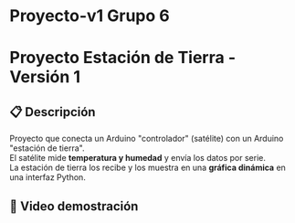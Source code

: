 # Proyecto-v1 Grupo 6

# Proyecto Estación de Tierra - Versión 1

## 📋 Descripción
Proyecto que conecta un Arduino "controlador" (satélite) con un Arduino "estación de tierra".  
El satélite mide **temperatura y humedad** y envía los datos por serie.  
La estación de tierra los recibe y los muestra en una **gráfica dinámica** en una interfaz Python.

## 🧪 Video demostración


